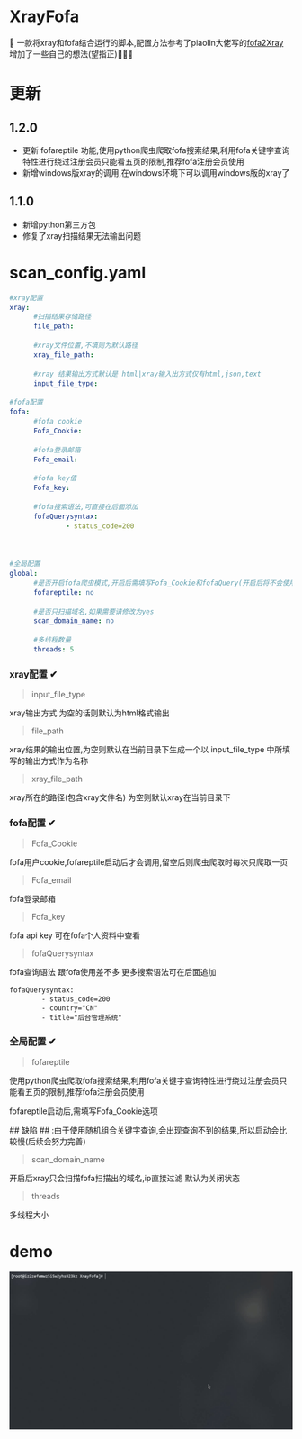 # XrayFofa
🎉
一款将xray和fofa结合运行的脚本,配置方法参考了piaolin大佬写的<a href="https://github.com/piaolin/fofa2Xray">fofa2Xray</a>
增加了一些自己的想法(望指正)🌹🌹🌹

# 更新
## 1.2.0
* 更新 fofareptile 功能,使用python爬虫爬取fofa搜索结果,利用fofa关键字查询特性进行绕过注册会员只能看五页的限制,推荐fofa注册会员使用
* 新增windows版xray的调用,在windows环境下可以调用windows版的xray了
## 1.1.0
* 新增python第三方包
* 修复了xray扫描结果无法输出问题

# scan_config.yaml
  ~~~yaml
#xray配置
xray:
        #扫描结果存储路径
        file_path: 
        
        #xray文件位置,不填则为默认路径
        xray_file_path:
        
        #xray 结果输出方式默认是 html|xray输入出方式仅有html,json,text
        input_file_type: 

#fofa配置
fofa:
        #fofa cookie
        Fofa_Cookie: 

        #fofa登录邮箱
        Fofa_email:  

        #fofa key值
        Fofa_key:

        #fofa搜索语法,可直接在后面添加
        fofaQuerysyntax:
                - status_code=200



#全局配置
global:
        #是否开启fofa爬虫模式,开启后需填写Fofa_Cookie和fofaQuery(开启后将不会使用fofaAPI,fofa普通会员以及fofa高级会员勿用)
        fofareptile: no
        
        #是否只扫描域名,如果需要请修改为yes
        scan_domain_name: no

        #多线程数量
        threads: 5
 ~~~
### xray配置 ✔
> input_file_type 
<p>xray输出方式 为空的话则默认为html格式输出</p>

> file_path 
<p>xray结果的输出位置,为空则默认在当前目录下生成一个以 input_file_type 中所填写的输出方式作为名称</p>

> xray_file_path
<p>xray所在的路径(包含xray文件名) 为空则默认xray在当前目录下</p>

### fofa配置 ✔
> Fofa_Cookie
<p>fofa用户cookie,fofareptile启动后才会调用,留空后则爬虫爬取时每次只爬取一页</p>

> Fofa_email
<p>fofa登录邮箱</p>

> Fofa_key
<p>fofa api key 可在fofa个人资料中查看</p>
 
> fofaQuerysyntax
<p>fofa查询语法 跟fofa使用差不多 更多搜索语法可在后面追加</p>

  ~~~
  fofaQuerysyntax:
          - status_code=200
          - country="CN"
          - title="后台管理系统"
  ~~~

### 全局配置 ✔
> fofareptile
<p>使用python爬虫爬取fofa搜索结果,利用fofa关键字查询特性进行绕过注册会员只能看五页的限制,推荐fofa注册会员使用</p>
<p>fofareptile启动后,需填写Fofa_Cookie选项</p>
<p>## 缺陷 ## :由于使用随机组合关键字查询,会出现查询不到的结果,所以启动会比较慢(后续会努力完善)</p>

> scan_domain_name
<p>开启后xray只会扫描fofa扫描出的域名,ip直接过滤 默认为关闭状态</p>

> threads
<p>多线程大小</p>

# demo
<img src="https://raw.githubusercontent.com/Miagz/image/master/na25n-7yu0i.gif">
